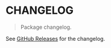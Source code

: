 # CHANGELOG

> Package changelog.

See [GitHub Releases](https://github.com/stdlib-js/array-base-count-if/releases) for the changelog.
